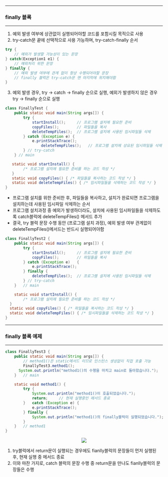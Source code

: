 -----
### finally 블록
-----
1. 예외 발생 여부에 상관없이 실행되어야할 코드를 포함시킬 목적으로 사용
2. try-catch문 끝에 선택적으로 사용 가능하며, try-catch-finally 순서
```java
try {
    // 예외가 발생할 가능성이 있는 문장
} catch(Exception1 e1) {
    // 예외처리 위한 문장
} finally {
    // 예외 발생 여부에 관계 없이 항상 수행되어야할 문장
    // finally 블럭은 try-catch문 맨 마지막에 위치해야함
}
```

3. 예외 발생 경우, try → catch → finally 순으로 실행, 예외가 발생하지 않은 경우 try → finally 순으로 실행
```java
class FinallyTest {
	public static void main(String args[]) {
		try {
			startInstall();		// 프로그램 설치에 필요한 준비
			copyFiles();		// 파일들을 복사
			deleteTempFiles();	// 프로그램 설치에 사용된 임시파일들 삭제
		} catch (Exception e) {
			e.printStackTrace();
		    	deleteTempFiles();   // 프로그램 설치에 상요된 임시파일들 삭제
		} // try-catch
	} // main

   static void startInstall() { 
        /* 프로그램 설치에 필요한 준비를 하는 코드 작성 */ 
   }
   static void copyFiles() { /* 파일들을 복사하는 코드 작성 */ }
   static void deleteTempFiles() { /* 임시파일들을 삭제하는 코드 작성 */ }
}
```
  - 프로그램 설치를 위한 준비한 후, 파일들을 복사하고, 설치가 완료되면 프로그램을 설치하는데 사용된 임시파일 삭제하는 순서
  - 프로그램 설치과정 중 예외가 발생하더라도, 설치에 사용된 임시파일들을 삭제하도록 catch블럭에 deleteTempFiles() 메서드 추가
  - 결국, try 블럭 문장 수행 동안 (프로그램 설치 과정), 예외 발생 여부 관계없이 deleteTempFiles()메서드는 반드시 실행되어야함

```java
class FinallyTest2 {
	public static void main(String args[]) {
		try {
			startInstall();		// 프로그램 설치에 필요한 준비
			copyFiles();		// 파일들을 복사
		} catch (Exception e)	{
			e.printStackTrace();
		} finally {
			deleteTempFiles();	// 프로그램 설치에 사용된 임시파일들 삭제
		} // try-catch
	}	// main

	static void startInstall() { 
		/* 프로그램 설치에 필요한 준비를 하는 코드 작성 */ 
  }
  static void copyFiles() { /* 파일들을 복사하는 코드 작성 */ }
  static void deleteTempFiles() { /* 임시파일들을 삭제하는 코드 작성 */ }
}
```

-----
### finally 블록 예제
-----
```java
class FinallyTest3 {
	public static void main(String args[]) {
  		// method1()은 static메서드 이므로 인스턴스 생성없이 직접 호출 가능
  		FinallyTest3.method1();		
      System.out.println("method1()의 수행을 마치고 main로 돌아왔습니다.");
	}	// main

	static void method1() {
  		try {
  			System.out.println("method1()이 호출되었습니다.");
  			return;		// 현재 실행중인 메서드 종료
  		}	catch (Exception e)	{
  			e.printStackTrace();
  		} finally {
  			System.out.println("method1()의 finally블럭이 실행되었습니다.");
  		}
	}	// method1
}
```
<div align="center">
<img src="https://github.com/sooyounghan/Java/assets/34672301/d197fad1-133d-469f-9065-3a8ae60b72ee">
</div>

1. try블럭에서 return문이 실행되는 경우에도 fianlly블럭의 문장들이 먼저 실행된 후, 현재 실행 중 메서드 종료
2. 이와 마찬 가지로, catch 블럭의 문장 수행 중 return문을 만나도 fianlly블럭의 문장들은 수행

